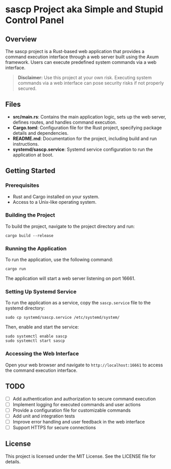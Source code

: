 # sascp Project aka Simple and Stupid Control Panel

## Overview
The sascp project is a Rust-based web application that provides a command execution interface through a web server built using the Axum framework. Users can execute predefined system commands via a web interface.

> **Disclaimer:** Use this project at your own risk. Executing system commands via a web interface can pose security risks if not properly secured.

## Files

- **src/main.rs**: Contains the main application logic, sets up the web server, defines routes, and handles command execution.
- **Cargo.toml**: Configuration file for the Rust project, specifying package details and dependencies.
- **README.md**: Documentation for the project, including build and run instructions.
- **systemd/sascp.service**: Systemd service configuration to run the application at boot.

## Getting Started

### Prerequisites
- Rust and Cargo installed on your system.
- Access to a Unix-like operating system.

### Building the Project
To build the project, navigate to the project directory and run:

```
cargo build --release
```

### Running the Application
To run the application, use the following command:

```
cargo run
```

The application will start a web server listening on port 16661.

### Setting Up Systemd Service
To run the application as a service, copy the `sascp.service` file to the systemd directory:

```
sudo cp systemd/sascp.service /etc/systemd/system/
```

Then, enable and start the service:

```
sudo systemctl enable sascp
sudo systemctl start sascp
```

### Accessing the Web Interface
Open your web browser and navigate to `http://localhost:16661` to access the command execution interface.

## TODO

- [ ] Add authentication and authorization to secure command execution
- [ ] Implement logging for executed commands and user actions
- [ ] Provide a configuration file for customizable commands
- [ ] Add unit and integration tests
- [ ] Improve error handling and user feedback in the web interface
- [ ] Support HTTPS for secure connections

## License
This project is licensed under the MIT License. See the LICENSE file for details.